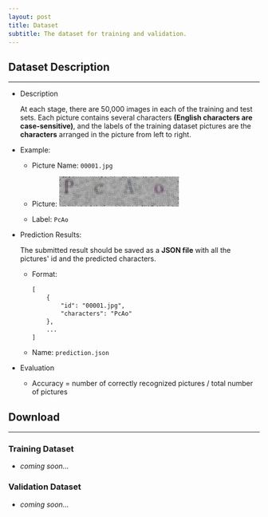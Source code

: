 ```yaml
---
layout: post
title: Dataset
subtitle: The dataset for training and validation.
---
```


## Dataset Description
---
- Description

    At each stage, there are 50,000 images in each of the training and test sets. Each picture contains several characters **(English characters are case-sensitive)**, and the labels of the training dataset pictures are the **characters** arranged in the picture from left to right.

- Example:

    - Picture Name: ```00001.jpg```

    - Picture: ![sample](../img/dataset_sample.jpg "sample")

    - Label:  ```PcAo```

- Prediction Results:

    The submitted result should be saved as a **JSON file** with all the pictures' id and the predicted characters.
    - Format: 
        ```
        [
            {
                "id": "00001.jpg",
                "characters": "PcAo"
            },
            ...
        ]

        ```

    - Name: ```prediction.json```
- Evaluation

    - Accuracy = number of correctly recognized pictures / total number of pictures 

## Download
---

### Training Dataset

<!-- - *[download link]()* -->
- *coming soon...*

### Validation Dataset

<!-- - *[download link]()* -->
- *coming soon...*
